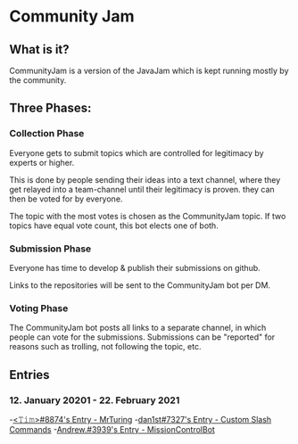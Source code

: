 # Community Jam

## What is it?
CommunityJam is a version of the JavaJam which is kept running mostly by the community.

## Three Phases:

### Collection Phase
Everyone gets to submit topics which are controlled for legitimacy by experts or higher.

This is done by people sending their ideas into a text channel, where they get relayed into a team-channel until their legitimacy is proven.
they can then be voted for by everyone.

The topic with the most votes is chosen as the CommunityJam topic.
If two topics have equal vote count, this bot elects one of both.

### Submission Phase
Everyone has time to develop & publish their submissions on github.

Links to the repositories will be sent to the CommunityJam bot per DM.

### Voting Phase

The CommunityJam bot posts all links to a separate channel, in which people can vote for the submissions.
Submissions can be "reported" for reasons such as trolling, not following the topic, etc.

## Entries

### 12. January 20201 - 22. February 2021

-[<𝚃𝚒𝚖>#8874's Entry - MrTuring](https://github.com/timlg07/Mr-Turing)
-[dan1st#7327's Entry - Custom Slash Commands](https://github.com/danthe1st/custom-slash-commands)
-[Andrew.#3939's Entry - MissionControlBot](https://github.com/andrewlalis/MissionControlBot)


